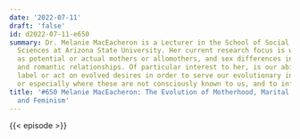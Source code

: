 ```yaml
---
date: '2022-07-11'
draft: 'false'
id: d2022-07-11-e650
summary: Dr. Melanie MacEacheron is a Lecturer in the School of Social and Behavioral
  Sciences at Arizona State University. Her current research focus is women's psychology
  as potential or actual mothers or allomothers, and sex differences in mateships
  and romantic relationships. Of particular interest to her, is our ability to creatively
  label or act on evolved desires in order to serve our evolutionary interests, even
  or especially where these are not consciously known to us, and to influence others.
title: '#650 Melanie MacEacheron: The Evolution of Motherhood, Marital Surname Change,
  and Feminism'
---
```

{{< episode >}}
